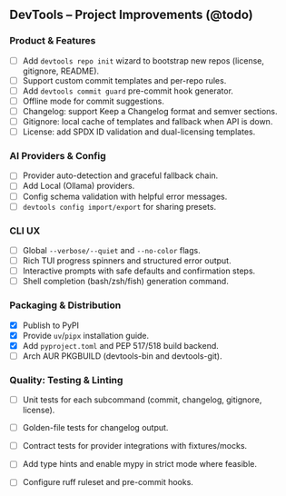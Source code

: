 ## DevTools – Project Improvements (@todo)

### Product & Features
- [ ] Add `devtools repo init` wizard to bootstrap new repos (license, gitignore, README).
- [ ] Support custom commit templates and per-repo rules.
- [ ] Add `devtools commit guard` pre-commit hook generator.
- [ ] Offline mode for commit suggestions.
- [ ] Changelog: support Keep a Changelog format and semver sections.
- [ ] Gitignore: local cache of templates and fallback when API is down.
- [ ] License: add SPDX ID validation and dual-licensing templates.

### AI Providers & Config
- [ ] Provider auto-detection and graceful fallback chain.
- [ ] Add Local (Ollama) providers.
- [ ] Config schema validation with helpful error messages.
- [ ] `devtools config import/export` for sharing presets.

### CLI UX
- [ ] Global `--verbose/--quiet` and `--no-color` flags.
- [ ] Rich TUI progress spinners and structured error output.
- [ ] Interactive prompts with safe defaults and confirmation steps.
- [ ] Shell completion (bash/zsh/fish) generation command.

### Packaging & Distribution
- [x] Publish to PyPI
- [x] Provide `uv`/`pipx` installation guide.
- [x] Add `pyproject.toml` and PEP 517/518 build backend.
- [ ] Arch AUR PKGBUILD (devtools-bin and devtools-git).

### Quality: Testing & Linting
- [ ] Unit tests for each subcommand (commit, changelog, gitignore, license).
- [ ] Golden-file tests for changelog output.
- [ ] Contract tests for provider integrations with fixtures/mocks.
- [ ] Add type hints and enable mypy in strict mode where feasible.
- [ ] Configure ruff ruleset and pre-commit hooks.







